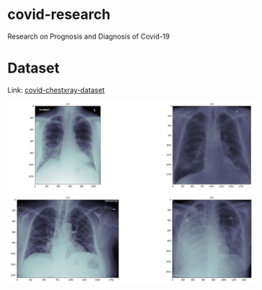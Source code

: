 # covid-research
Research on Prognosis and Diagnosis of Covid-19

# Dataset
Link: [covid-chestxray-dataset](https://github.com/ieee8023/covid-chestxray-dataset)

![](/images/covid-data.png)